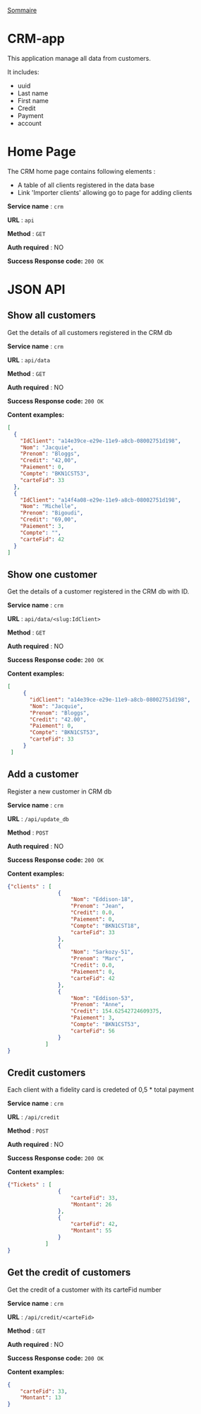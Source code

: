[Sommaire](https://ursi-2020.github.io/Documentation/)
# CRM-app

This application manage all data from customers.

It includes:
 - uuid
 - Last name
 - First name
 - Credit
 - Payment
 - account

# Home Page

The CRM home page contains following elements :
- A table of all clients registered in the data base
- Link 'Importer clients' allowing go to page for adding clients

**Service name** : `crm`

**URL** : `api`

**Method** : `GET`

**Auth required** : NO


**Success Response code:** `200 OK`

# JSON API

## Show all customers

Get the details of all customers registered in the CRM db

**Service name** : `crm`

**URL** : `api/data`

**Method** : `GET`

**Auth required** : NO


**Success Response code:** `200 OK`

**Content examples:**


```json
[
  {
    "IdClient": "a14e39ce-e29e-11e9-a8cb-08002751d198",
    "Nom": "Jacquie",
    "Prenom": "Bloggs",
    "Credit": "42,00",
    "Paiement": 0,
    "Compte": "BKN1CST53",
    "carteFid": 33
  },
  {
    "IdClient": "a14f4a08-e29e-11e9-a8cb-08002751d198",
    "Nom": "Michelle",
    "Prenom": "Bigoudi",
    "Credit": "69,00",
    "Paiement": 3,
    "Compte": "",
    "carteFid": 42
  }
]
```

## Show one customer

Get the details of a customer registered in the CRM db with ID.

**Service name** : `crm`

**URL** : `api/data/<slug:IdClient>`

**Method** : `GET`

**Auth required** : NO


**Success Response code:** `200 OK`

**Content examples:**


```json
[
     {
       "idClient": "a14e39ce-e29e-11e9-a8cb-08002751d198",
       "Nom": "Jacquie",
       "Prenom": "Bloggs",
       "Credit": "42.00",
       "Paiement": 0,
       "Compte": "BKN1CST53",
       "carteFid": 33
     }
 ]
```


## Add a customer

Register a new customer in CRM db

**Service name** : `crm`

**URL** : `/api/update_db`

**Method** : `POST`

**Auth required** : NO


**Success Response code:** `200 OK`

**Content examples:**


```json
{"clients" : [
                {
                    "Nom": "Eddison-18",
                    "Prenom": "Jean",
                    "Credit": 0.0,
                    "Paiement": 0,
                    "Compte": "BKN1CST18",
                    "carteFid": 33
                },
                {
                    "Nom": "Sarkozy-51",
                    "Prenom": "Marc",
                    "Credit": 0.0,
                    "Paiement": 0,
                    "carteFid": 42
                },
                {
                    "Nom": "Eddison-53",
                    "Prenom": "Anne",
                    "Credit": 154.62542724609375,
                    "Paiement": 3,
                    "Compte": "BKN1CST53",
                    "carteFid": 56
                }
            ]
}
```

## Credit customers

Each client with a fidelity card is credeted of 0,5 * total payment

**Service name** : `crm`

**URL** : `/api/credit`

**Method** : `POST`

**Auth required** : NO


**Success Response code:** `200 OK`

**Content examples:**


```json
{"Tickets" : [
                {
                    "carteFid": 33,
                    "Montant": 26
                },
                {
                    "carteFid": 42,
                    "Montant": 55
                }
            ]
}
```

## Get the credit of customers

Get the credit of a customer with its carteFid number

**Service name** : `crm`

**URL** : `/api/credit/<carteFid>`

**Method** : `GET`

**Auth required** : NO


**Success Response code:** `200 OK`

**Content examples:**


```json
{
    "carteFid": 33,
    "Montant": 13
}
```
